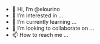 - 👋 Hi, I’m @elourino
- 👀 I’m interested in ...
- 🌱 I’m currently learning ...
- 💞️ I’m looking to collaborate on ...
- 📫 How to reach me ...

<!---
elourino/elourino is a ✨ special ✨ repository because its `README.md` (this file) appears on your GitHub profile.
You can click the Preview link to take a look at your changes.
--->
